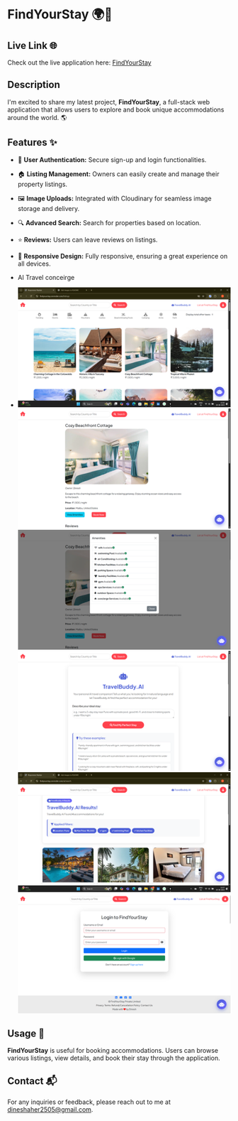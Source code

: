 # FindYourStay 🌍🏡
## Live Link 🌐
Check out the live application here: [FindYourStay](https://findyourstay.onrender.com/listings)

## Description
I'm excited to share my latest project, **FindYourStay**, a full-stack web application that allows users to explore and book unique accommodations around the world. 🌎

## Features ✨
- 🔐 **User Authentication:** Secure sign-up and login functionalities.
- 🏠 **Listing Management:** Owners can easily create and manage their property listings.
- 🖼️ **Image Uploads:** Integrated with Cloudinary for seamless image storage and delivery.
- 🔍 **Advanced Search:** Search for properties based on location.
- ⭐ **Reviews:** Users can leave reviews on listings.
- 📱 **Responsive Design:** Fully responsive, ensuring a great experience on all devices.
- AI Travel conceirge

- ![Homepage Screenshot](./public/images/image1.png)
![Listing details Screenshot](./public/images/image2.png)
![Listing Details Screenshot](./public/images/image3.png)
![TravelBuddy.AI Screenshot](./public/images/image4.png)
![TravelBuddy.AI Screenshot](./public/images/image5.png)
![Authentication page Screenshot](./public/images/image6.png)






## Usage 🏨
**FindYourStay** is useful for booking accommodations. Users can browse various listings, view details, and book their stay through the application.



## Contact 📬
For any inquiries or feedback, please reach out to me at [dineshaher2505@gmail.com](mailto:dineshaher2505@gmail.com).
